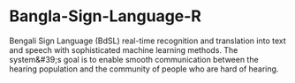 # Bangla-Sign-Language-R
Bengali Sign Language (BdSL) real-time recognition and translation into text and speech with sophisticated machine learning methods. The system&amp;#39;s goal is to enable smooth communication between the hearing population and the community of people who are hard of hearing.
